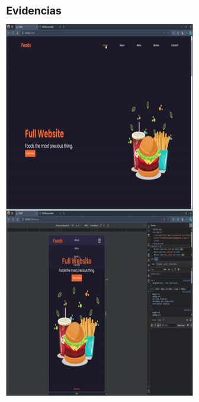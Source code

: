 <h1>Evidencias</h1>
<img src="/storage/foods1.gif" width="1000px" height="500px" />
<img src="/storage/foods2.gif" width="1000px" height="500px" />
